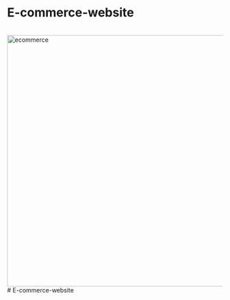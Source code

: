 # E-commerce-website

<br>
<img width="587" alt="ecommerce" src="https://github.com/Kanaga-Lakshmi-M/E-commerce-website/assets/167531588/cc65ac86-96fb-4bf3-9e42-e814a9f66396"># E-commerce-website

<br>


